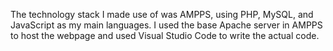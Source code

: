 The technology stack I made use of was AMPPS, using PHP, MySQL, and JavaScript as my main languages. I used the base Apache server in AMPPS to host the webpage and used Visual Studio Code to write the actual code.
